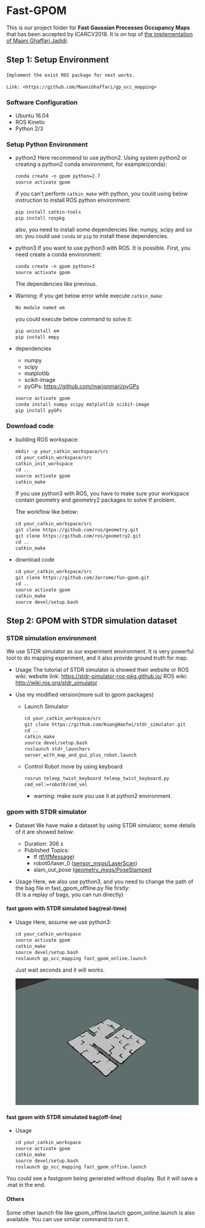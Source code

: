 # Fast-GPOM

This is our project folder for **Fast Gaussian Processes Occupancy Maps** that has been accepted by ICARCV2018. It is on top of [the implementation of Maani Ghaffari Jadidi](https://github.com/MaaniGhaffari/gp_occ_mapping).

## Step 1:  Setup Environment

`Implement the exist ROS package for next works.`

`Link: <https://github.com/MaaniGhaffari/gp_occ_mapping>`

### Software Configuration
- Ubuntu 16.04
- ROS Kinetic
- Python 2/3

### Setup Python Environment

- python2
    Here recommend to use python2. Using system python2 or creating a python2 conda environment, for example(conda):
    ```
    conda create -n gpom python=2.7
    source activate gpom
    ```
    if you can't perform `catkin_make` with python, you could using below instruction to install ROS python environment:
    ```
    pip install catkin-tools
    pip install rospkg
    ```
    also, you need to install some dependencies like: numpy, scipy and so on.
    you could use `conda` or `pip` to install these dependencies.
- python3
    If you want to use python3 with ROS. It is possible. First, you need create a conda environment:
    ```
    conda create -n gpom python=3
    source activate gpom
    ```
    The dependencies like previous.

- Warning:
    If you get below error while execute `catkin_make`:
    ```
    No module named em
    ```
    you could execute below command to solve it:
    ```
    pip uninstall em
    pip install empy
    ```
-  dependencies
    -  numpy
    -  scipy
    -  matplotlib
    -  scikit-image
    -  pyGPs: <https://github.com/marionmari/pyGPs>

    ```
    source activate gpom
    conda install numpy scipy matplotlib scikit-image
    pip install pyGPs
    ```

### Download code
- building ROS workspace:
    ```
    mkdir -p your_catkin_workspace/src
    cd your_catkin_workspace/src
    catkin_init_workspace
    cd ..
    source activate gpom
    catkin_make
    ```
    If you use python3 with ROS, you have to make sure your workspace contain geometry and geometry2 packages to solve tf problem.

    The workflow like below:
    ```
    cd your_catkin_workspace/src
    git clone https://github.com/ros/geometry.git
    git clone https://github.com/ros/geometry2.git
    cd ..
    catkin_make
    ```
- download code
    ```
    cd your_catkin_workspace/src
    git clone https://github.com/Jarrome/fun-gpom.git
    cd ..
    source activate gpom
    catkin_make
    source devel/setup.bash
    ```

## Step 2: GPOM with STDR simulation dataset
### STDR simulation environment
We use STDR simulator as our experiment environment. It is very powerful tool to do mapping experiment, and it also provide ground truth for map.

- Usage
    The tutorial of STDR simulator is showed their website or ROS wiki:
    website link: <https://stdr-simulator-ros-pkg.github.io/>
    ROS wiki: <http://wiki.ros.org/stdr_simulator>

- Use my modified version(more suit to gpom packages)
    - Launch Simulator
        ```
        cd your_catkin_workspace/src
        git clone https://github.com/KuangHaofei/stdr_simulator.git
        cd ..
        catkin_make
        source devel/setup.bash
        roslaunch stdr_launchers server_with_map_and_gui_plus_robot.launch
        ```
    - Control Robot move by using keyboard
        ```
        rosrun teleop_twist_keyboard teleop_twist_keyboard.py cmd_vel:=robot0/cmd_vel
        ```
        - warning: make sure you use it at python2 environment.

### gpom with STDR simulator
- Dataset
    We have make a dataset by using STDR simulator, some details of it are showed below:
    - Duration: 306 s
    - Published Topics:
        - tf ([tf/tfMessage](http://docs.ros.org/api/sensor_msgs/html/msg/LaserScan.html))
        - robot0/laser_0 ([sensor_msgs/LaserScan](http://docs.ros.org/api/sensor_msgs/html/msg/LaserScan.html))
        - slam_out_pose ([geometry_msgs/PoseStamped](http://docs.ros.org/api/geometry_msgs/html/msg/PoseStamped.html)

- Usage
    Here, we also use python3, and you need to change the path of the bag file in fast_gpom_offline.py file firstly:    
    (It is a replay of bags, you can run directly)
#### fast gpom with STDR simulated bag(real-time)
- Usage
    Here, assume we use python3: 
    ```
    cd your_catkin_workspace
    source activate gpom
    catkin_make
    source devel/setup.bash
    roslaunch gp_occ_mapping fast_gpom_online.launch
    ```
    Just wait seconds and it will works.
    
    ![map](imgs/fast_GPOM.png)
    
#### fast gpom with STDR simulated bag(off-line)
- Usage
    ```
    cd your_catkin_workspace
    source activate gpom
    catkin_make
    source devel/setup.bash
    roslaunch gp_occ_mapping fast_gpom_offine.launch
    ```
You could see a fastgpom being generated without display. But it will save a .mat in the end.

#### Others
Some other launch file like  gpom_offline.launch gpom_online.launch is also available. You can use similar command to run it.
